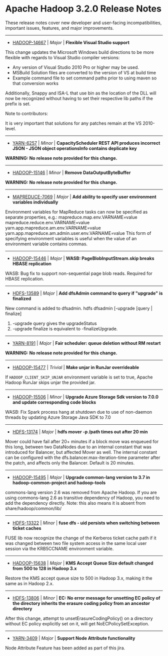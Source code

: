 
<!---
# Licensed to the Apache Software Foundation (ASF) under one
# or more contributor license agreements.  See the NOTICE file
# distributed with this work for additional information
# regarding copyright ownership.  The ASF licenses this file
# to you under the Apache License, Version 2.0 (the
# "License"); you may not use this file except in compliance
# with the License.  You may obtain a copy of the License at
#
#     http://www.apache.org/licenses/LICENSE-2.0
#
# Unless required by applicable law or agreed to in writing, software
# distributed under the License is distributed on an "AS IS" BASIS,
# WITHOUT WARRANTIES OR CONDITIONS OF ANY KIND, either express or implied.
# See the License for the specific language governing permissions and
# limitations under the License.
-->
# Apache Hadoop  3.2.0 Release Notes

These release notes cover new developer and user-facing incompatibilities, important issues, features, and major improvements.


---

* [HADOOP-14667](https://issues.apache.org/jira/browse/HADOOP-14667) | *Major* | **Flexible Visual Studio support**

<!-- markdown -->

This change updates the Microsoft Windows build directions to be more flexible with regards to Visual Studio compiler versions:

* Any version of Visual Studio 2010 Pro or higher may be used.
* MSBuild Solution files are converted to the version of VS at build time
* Example command file to set command paths prior to using maven so that conversion works

Additionally, Snappy and ISA-L that use bin as the location of the DLL will now be recognized without having to set their respective lib paths if the prefix is set.

Note to contributors:

It is very important that solutions for any patches remain at the VS 2010-level.


---

* [YARN-6257](https://issues.apache.org/jira/browse/YARN-6257) | *Minor* | **CapacityScheduler REST API produces incorrect JSON - JSON object operationsInfo contains deplicate key**

**WARNING: No release note provided for this change.**


---

* [HADOOP-15146](https://issues.apache.org/jira/browse/HADOOP-15146) | *Minor* | **Remove DataOutputByteBuffer**

**WARNING: No release note provided for this change.**


---

* [MAPREDUCE-7069](https://issues.apache.org/jira/browse/MAPREDUCE-7069) | *Major* | **Add ability to specify user environment variables individually**

Environment variables for MapReduce tasks can now be specified as separate properties, e.g.:
mapreduce.map.env.VARNAME=value
mapreduce.reduce.env.VARNAME=value
yarn.app.mapreduce.am.env.VARNAME=value
yarn.app.mapreduce.am.admin.user.env.VARNAME=value
This form of specifying environment variables is useful when the value of an environment variable contains commas.


---

* [HADOOP-15446](https://issues.apache.org/jira/browse/HADOOP-15446) | *Major* | **WASB: PageBlobInputStream.skip breaks HBASE replication**

WASB: Bug fix to support non-sequential page blob reads.  Required for HBASE replication.


---

* [HDFS-13589](https://issues.apache.org/jira/browse/HDFS-13589) | *Major* | **Add dfsAdmin command to query if "upgrade" is finalized**

New command is added to dfsadmin.
hdfs dfsadmin [-upgrade [query \| finalize]
1. -upgrade query gives the upgradeStatus 
2. -upgrade finalize is equivalent to -finalizeUpgrade.


---

* [YARN-8191](https://issues.apache.org/jira/browse/YARN-8191) | *Major* | **Fair scheduler: queue deletion without RM restart**

**WARNING: No release note provided for this change.**


---

* [HADOOP-15477](https://issues.apache.org/jira/browse/HADOOP-15477) | *Trivial* | **Make unjar in RunJar overrideable**

<!-- markdown -->
If `HADOOP_CLIENT_SKIP_UNJAR` environment variable is set to true, Apache Hadoop RunJar skips unjar the provided jar.


---

* [HADOOP-15506](https://issues.apache.org/jira/browse/HADOOP-15506) | *Minor* | **Upgrade Azure Storage Sdk version to 7.0.0 and update corresponding code blocks**

WASB: Fix Spark process hang at shutdown due to use of non-daemon threads by updating Azure Storage Java SDK to 7.0


---

* [HDFS-13174](https://issues.apache.org/jira/browse/HDFS-13174) | *Major* | **hdfs mover -p /path times out after 20 min**

Mover could have fail after 20+ minutes if a block move was enqueued for this long, between two DataNodes due to an internal constant that was introduced for Balancer, but affected Mover as well.
The internal constant can be configured with the dfs.balancer.max-iteration-time parameter after the patch, and affects only the Balancer. Default is 20 minutes.


---

* [HADOOP-15495](https://issues.apache.org/jira/browse/HADOOP-15495) | *Major* | **Upgrade common-lang version to 3.7 in hadoop-common-project and hadoop-tools**

commons-lang version 2.6 was removed from Apache Hadoop. If you are using commons-lang 2.6 as transitive dependency of Hadoop, you need to add the dependency directly. Note: this also means it is absent from share/hadoop/common/lib/


---

* [HDFS-13322](https://issues.apache.org/jira/browse/HDFS-13322) | *Minor* | **fuse dfs - uid persists when switching between ticket caches**

FUSE lib now recognize the change of the Kerberos ticket cache path if it was changed between two file system access in the same local user session via the KRB5CCNAME environment variable.


---

* [HADOOP-15638](https://issues.apache.org/jira/browse/HADOOP-15638) | *Major* | **KMS Accept Queue Size default changed from 500 to 128 in Hadoop 3.x**

Restore the KMS accept queue size to 500 in Hadoop 3.x, making it the same as in Hadoop 2.x.


---

* [HDFS-13806](https://issues.apache.org/jira/browse/HDFS-13806) | *Minor* | **EC: No error message for unsetting EC policy of the directory inherits the erasure coding policy from an ancestor directory**

After this change, attempt to unsetErasureCodingPolicy() on a directory without EC policy explicitly set on it, will get NoECPolicySetException.


---

* [YARN-3409](https://issues.apache.org/jira/browse/YARN-3409) | *Major* | **Support Node Attribute functionality**

Node Attribute Feature has been added as part of this jira.



